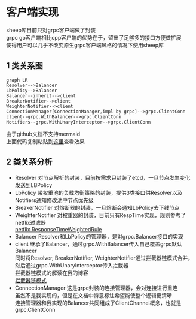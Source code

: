 # 客户端实现

sheep库目前只对grpc客户端做了封装  
grpc go客户端相比cpp客户端的优势在于，留出了足够多的接口方便做扩展  
使得用户可以几乎不改变原生grpc客户端风格的情况下使用sheep库  

## 1 类关系图

```mermaid
graph LR
Resolver-->Balancer
LbPolicy-->Balancer
Balancer--inherit-->client
BreakerNotifier-->client
WeighterNotifier-->client
ConnectionManager[ConnectionManager,impl by grpc]-->grpc.ClientConn
client--grpc.WithBalancer-->grpc.ClientConn
Notifiers--grpc.WithUnaryInterceptor-->grpc.ClientConn
```

由于github文档不支持mermaid  
上面代码复制粘贴到[这里](https://mermaidjs.github.io/mermaid-live-editor/#/edit/eyJjb2RlIjoiZ3JhcGggVERcblRlc3RcbiIsIm1lcm1haWQiOnsidGhlbWUiOiJkZWZhdWx0In19)查看效果  

## 2 类关系分析

* Resolver
对节点解析的封装，目前按需求只封装了etcd，一旦节点发生变化发送到LBPolicy  
* LbPolicy
带权重池的负载均衡策略的封装，提供3类接口供Resolver以及Notifiers通知修改池中节点优先级  
* BreakerNotifier
对熔断器的封装，一旦熔断会通知LbPolicy去下线节点  
* WeighterNotifier
对权重器的封装，目前只有RespTime实现，规则参考了netflix过滤器  
[netflix ResponseTimeWeightedRule](https://github.com/Netflix/ribbon/blob/master/ribbon-loadbalancer/src/main/java/com/netflix/loadbalancer/ResponseTimeWeightedRule.java)
* Balancer
Resolver和LbPolicy的管理器，是对grpc.Balancer接口的实现
* client
继承了Balancer，通过grpc.WithBalancer传入自己覆盖grpc默认Balancer  
同时将Resolver, BreakerNotifier, WeighterNotifier通过拦截器链模式合并，然后通过grpc.WithUnaryInterceptor传入拦截器  
拦截器链模式的解读在我的博客  
[拦截器链模式](http://weakyon.com/2018/12/18/design-patterns-visitor-mode.html#32-%E6%8B%A6%E6%88%AA%E5%99%A8%E9%93%BE%E6%A8%A1%E5%BC%8F)
* ConnectionManager
这是grpc封装的连接管理器，会对连接进行重连  
虽然不是我实现的，但是在文档中特意标注希望能使整个逻辑更清晰  
连接管理器和我实现的Balancer共同组成了ClientChannel概念，也就是grpc.ClientConn  
